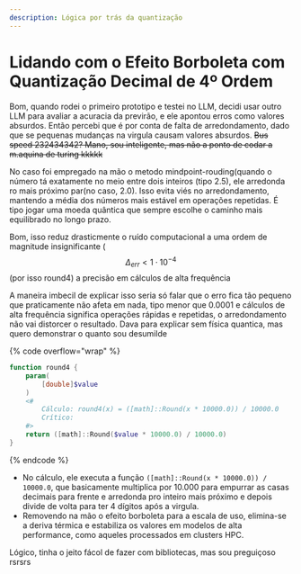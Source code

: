 ```yaml
---
description: Lógica por trás da quantização
---
```


# Lidando com o Efeito Borboleta com Quantização Decimal de 4º Ordem

Bom, quando rodei o primeiro prototipo e testei no LLM, decidi usar outro LLM para avaliar a acuracia da previrão, e ele apontou erros como valores absurdos. Então percebi que é por conta de falta de arredondamento, dado que se pequenas mudanças na virgula causam valores absurdos. ~~Bus speed 232434342? Mano, sou inteligente, mas não a ponto de codar a m.aquina de turing kkkkk~~

No caso foi empregado na mão o metodo mindpoint-rouding(quando o número tá exatamente no meio entre dois inteiros (tipo 2.5), ele arredonda ro mais próximo par(no caso, 2.0). Isso evita viés no arredondamento, mantendo a média dos números mais estável em operações repetidas. É tipo jogar uma moeda quântica que sempre escolhe o caminho mais equilibrado no longo prazo.

Bom, isso reduz drasticmente o ruído computacional a uma ordem de magnitude insignificante ($$\Delta_{err} < 1 \cdot 10^{-4}$$(por isso round4) a precisão em cálculos de alta frequência

A maneira imbecil de explicar isso seria só falar que o erro fica tão pequeno que praticamente  não afeta em nada, tipo menor que 0.0001 e cálculos de alta frequência significa operações rápidas e repetidas, o arredondamento não vai distorcer o resultado. Dava para explicar sem física quantica, mas quero demonstrar o quanto sou desumilde

{% code overflow="wrap" %}
```powershell
function round4 {
    param(
        [double]$value
    )
    <#
        Cálculo: round4(x) = ([math]::Round(x * 10000.0)) / 10000.0
        Crítico: 
    #>
    return ([math]::Round($value * 10000.0) / 10000.0)
}
```
{% endcode %}

* No cálculo, ele executa a função `([math]::Round(x * 10000.0)) / 10000.0`, que basicamente multiplica por 10.000 para empurrar as casas decimais para frente e arredonda pro inteiro mais próximo e depois divide de volta para ter 4 dígitos após a virgula.
* Removendo na mão o efeito borboleta para a escala de uso, elimina-se a deriva térmica e estabiliza os valores em modelos de alta performance, como aqueles processados em clusters HPC.

Lógico, tinha o jeito fácol de fazer com bibliotecas, mas sou preguiçoso rsrsrs
